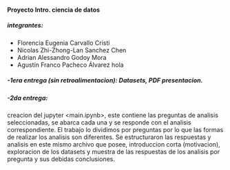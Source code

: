 #### Proyecto Intro. ciencia de datos

##### integrantes:

- Florencia Eugenia Carvallo Cristi
- Nicolas Zhi-Zhong-Lan Sanchez Chen
- Adrian Alessandro Godoy Mora
- Agustín Franco Pacheco Álvarez hola

##### -1era entrega (sin retroalimentacion): Datasets, PDF presentacion.

##### -2da entrega:
  creacion del jupyter <main.ipynb>, este contiene las preguntas de analisis seleccionadas, se abarca cada una y se responde con el analisis correspondiente. El trabajo lo dividimos por preguntas por lo que las formas de realizar los analisis son diferentes. Se estructuraron las respuestas y analisis en este mismo archivo que posee, introduccion corta (motivacion), exploracion de los datasets y muestra de las respuestas de los analisis por pregunta y sus debidas conclusiones.
